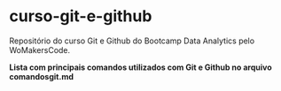 # curso-git-e-github

Repositório do curso Git e Github do Bootcamp Data Analytics pelo WoMakersCode.

**Lista com principais comandos utilizados com Git e Github no arquivo comandosgit.md**
